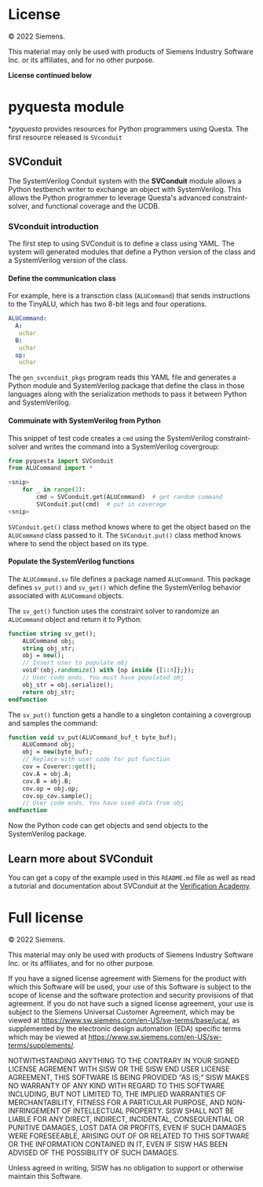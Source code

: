 # License
© 2022 Siemens.

 This material may only be used with products of Siemens Industry Software Inc.
 or its affiliates, and for no other purpose.

**License continued below**

# pyquesta module

**pyquesta* provides resources for Python programmers using Questa. The first
resource released is `SVconduit`

## SVConduit

The SystemVerilog Conduit system with the **SVConduit** module allows a Python
testbench writer to exchange an object with SystemVerilog.  This allows the
Python programmer to leverage Questa's advanced constraint-solver, and
functional coverage and the UCDB.

### SVconduit introduction

The first step to using SVConduit is to define a class using YAML. The system will generated
modules that define a Python version of the class and a SystemVerilog version of the class.

#### Define the communication class

For example, here is a transction class (`ALUCommand`) that sends instructions
to the TinyALU, which has two 8-bit legs and four operations.  

```YAML
ALUCommand:
  A:
   uchar
  B:
   uchar
  op:
   uchar
```


The `gen_svconduit_pkgs` program reads this YAML file and generates a Python module
and SystemVerilog package that define the class in those languages along with the 
serialization methods to pass it between Python and SystemVerilog.

#### Commuinate with SystemVerilog from Python

This snippet of test code creates a `cmd` using the SystemVerilog constraint-solver 
and writes the command into a SystemVerilog covergroup:

```python
from pyquesta import SVConduit
from ALUCommand import *

<snip>
    for _ in range(2):
        cmd = SVConduit.get(ALUCommand)  # get random command
        SVConduit.put(cmd)  # put in coverage
<snip>
```

`SVConduit.get()` class method knows where to get the object based on the
`ALUCommand` class passed to it. The `SVConduit.put()` class method knows where
to send the object based on its type.

#### Populate the SystemVerilog functions

The `ALUCommand.sv` file defines a package named `ALUCommand`.  This package
defines `sv_put()` and `sv_get()` which define the SystemVerilog behavior
associated with `ALUCommand` objects.

The `sv_get()` function uses the constraint solver to randomize an `ALUCommand` object
and return it to Python:

```SystemVerilog
function string sv_get();
    ALUCommand obj;
    string obj_str;
    obj = new();
    // Insert user to populate obj
    void'(obj.randomize() with {op inside {[1:4]};});
    // User code ends. You must have populated obj
    obj_str = obj.serialize();
    return obj_str;
endfunction
```
The `sv_put()` function gets a handle to a singleton containing a covergroup and samples the command:

```SystemVerilog
function void sv_put(ALUCommand_buf_t byte_buf);
    ALUCommand obj;
    obj = new(byte_buf);
    // Replace with user code for put function
    cov = Coverer::get();
    cov.A = obj.A;
    cov.B = obj.B;
    cov.op = obj.op;
    cov.op_cov.sample();
    // User code ends. You have used data from obj
endfunction
```

Now the Python code can get objects and send objects to the SystemVerilog package.

## Learn more about SVConduit

You can get a copy of the example used in this `README.md` file as well as read a tutorial
and documentation about SVConduit at the [Verification Academy](www.verificationacademy.com). 

# Full license
© 2022 Siemens.

 This material may only be used with products of Siemens Industry Software Inc.
 or its affiliates, and for no other purpose.

If you have a signed license agreement with Siemens for the product with which
this Software will be used, your use of this Software is subject to the scope of
license and the software protection and security provisions of that agreement.
If you do not have such a signed license agreement, your use is subject to the
Siemens Universal Customer Agreement, which may be viewed at
https://www.sw.siemens.com/en-US/sw-terms/base/uca/, as supplemented by the
electronic design automation (EDA) specific terms which may be viewed at
https://www.sw.siemens.com/en-US/sw-terms/supplements/.

NOTWITHSTANDING ANYTHING TO THE CONTRARY IN YOUR SIGNED LICENSE AGREMENT WITH
SISW OR THE SISW END USER LICENSE AGREEMENT, THIS SOFTWARE IS BEING PROVIDED “AS
IS;” SISW MAKES NO WARRANTY OF ANY KIND WITH REGARD TO THIS SOFTWARE INCLUDING,
BUT NOT LIMITED TO, THE IMPLIED WARRANTIES OF MERCHANTABILITY, FITNESS FOR A
PARTICULAR PURPOSE, AND NON-INFRINGEMENT OF INTELLECTUAL PROPERTY. SISW SHALL
NOT BE LIABLE FOR ANY DIRECT, INDIRECT, INCIDENTAL, CONSEQUENTIAL OR PUNITIVE
DAMAGES, LOST DATA OR PROFITS, EVEN IF SUCH DAMAGES WERE FORESEEABLE, ARISING
OUT OF OR RELATED TO THIS SOFTWARE OR THE INFORMATION CONTAINED IN IT, EVEN IF
SISW HAS BEEN ADVISED OF THE POSSIBILITY OF SUCH DAMAGES.

Unless agreed in writing, SISW has no obligation to support or otherwise
maintain this Software.



